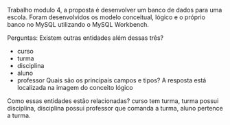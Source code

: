 Trabalho modulo 4, a proposta é desenvolver um banco de dados para uma escola.
Foram  desenvolvidos os modelo conceitual, lógico e o próprio banco no MySQL utilizando o MySQL Workbench.

Perguntas:
Existem outras entidades além dessas três?
- curso
- turma
- disciplina 
- aluno 
- professor
Quais são os principais campos e tipos? 
A resposta está localizada na imagem do conceito lógico 

Como essas entidades estão relacionadas?
curso tem turma,
 turma possui disciplina, 
disciplina possui professor que comanda a turma, 
aluno pertence a turma.
